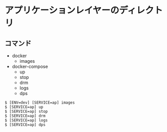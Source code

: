 # アプリケーションレイヤーのディレクトリ

## コマンド

* docker
  * images
* docker-compose
  * up
  * stop
  * drm
  * logs
  * dps

```
$ [ENV=dev] [SERVICE=ap] images
$ [SERVICE=ap] up
$ [SERVICE=ap] stop
$ [SERVICE=ap] drm
$ [SERVICE=ap] logs
$ [SERVICE=ap] dps
```
